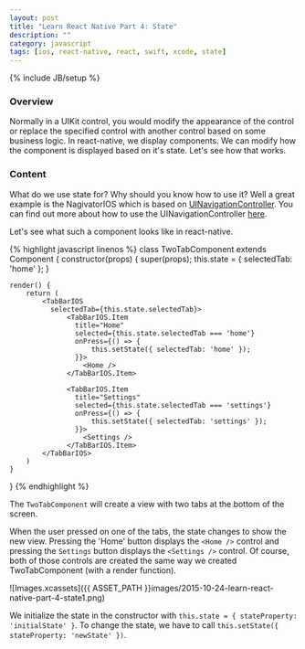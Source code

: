 ```yaml
---
layout: post
title: "Learn React Native Part 4: State"
description: ""
category: javascript
tags: [ios, react-native, react, swift, xcode, state]
---
```

{% include JB/setup %}

<!-- Overview -->
<h3>Overview</h3>

Normally in a UIKit control, you would modify the appearance of the control or replace the specified control with another control based on some business logic. In react-native, we display components. We can modify how the component is displayed based on it's state. Let's see how that works.

<!-- Content -->
<h3>Content</h3>

What do we use state for? Why should you know how to use it? Well a great example is the NagivatorIOS which is based on [UINavigationController](https://developer.apple.com/library/ios/documentation/UIKit/Reference/UINavigationController_Class/). You can find out more about how to use the UINavigationController [here](https://developer.apple.com/library/prerelease/ios/referencelibrary/GettingStarted/DevelopiOSAppsSwift/Lesson8.html).

Let's see what such a component looks like in react-native. 

<!-- Code _______________________________________-->
{% highlight javascript linenos %}
class TwoTabComponent extends Component {
    constructor(props) {
        super(props);
        this.state = {
            selectedTab: 'home'
        };
    }

    render() {
        return (
            <TabBarIOS
              selectedTab={this.state.selectedTab}>
                  <TabBarIOS.Item
                    title="Home"
                    selected={this.state.selectedTab === 'home'}
                    onPress={() => {
                        this.setState({ selectedTab: 'home' });
                    }}>
                      <Home />
                  </TabBarIOS.Item>

                  <TabBarIOS.Item
                    title="Settings"
                    selected={this.state.selectedTab === 'settings'}
                    onPress={() => {
                        this.setState({ selectedTab: 'settings' });
                    }}>
                      <Settings />
                  </TabBarIOS.Item>
            </TabBarIOS>
        )
    }
}
{% endhighlight %}
<!-- /Code ^^^^^^^^^^^^^^^^^^^^^^^^^^^^^^^^^^^^^^-->

The `TwoTabComponent` will create a view with two tabs at the bottom of the screen. 

When the user pressed on one of the tabs, the state changes to show the new view. Pressing the 'Home' button displays the `<Home />` control and pressing the `Settings` button displays the `<Settings />` control. Of course, both of those controls are created the same way we created TwoTabComponent (with a render function).

![Images.xcassets]({{ ASSET_PATH }}images/2015-10-24-learn-react-native-part-4-state1.png)


We initialize the state in the constructor with `this.state = { stateProperty: 'initialState' }`. To change the state, we have to call `this.setState({ stateProperty: 'newState' })`.